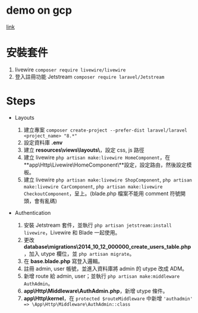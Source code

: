 # demo on gcp 
[link](http://35.221.204.173/)

# 安裝套件
1. livewire `composer require livewire/livewire`
2. 登入註冊功能 Jetstream `composer require laravel/Jetstream`


# Steps
* Layouts
    1. 建立專案 `composer create-project --prefer-dist laravel/laravel <project_name> "8.*"`
    2. 設定資料庫 **.env**
    3. 建立 **resources\views\layouts\\**，設定 css, js 路徑
    4. 建立 livewire `php artisan make:livewire HomeComponent`，在**app\Http\Livewire\HomeComponent\\**設定，設定路由，然後設定模板。
    5. 建立 livewire `php artisan make:livewire ShopComponent`, `php artisan make:livewire CarComponent`, `php artisan make:livewire CheckoutComponent`，呈上。(blade.php 檔案不能用 comment 符號開頭，會有亂碼)

* Authentication
    1. 安裝 Jetstream 套件，並執行 `php artisan jetstream:install livewire`，Livewire 和 Blade 一起使用。
    2. 更改 **database\migrations\2014_10_12_000000_create_users_table.php**，加入 utype 欄位，並 `php artisan migrate`。
    3. 在 **base.blade.php** 寫登入邏輯。
    4. 註冊 admin, user 帳號，並進入資料庫將 admin 的 utype 改成 ADM。
    5. 新增 route 給 admin, user；並執行 `php artisan make:middleware AuthAdmin`。
    6. **app\Http\Middleware\AuthAdmin.php**，新增 utype 條件。
    7. **app\Http\kernel**，在 `protected $routeMiddleware` 中新增 `'authadmin' => \App\Http\Middleware\AuthAdmin::class`
